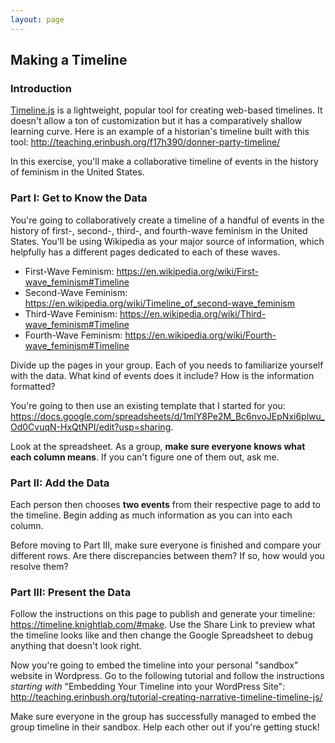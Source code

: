 ```yaml
---
layout: page
--- 
```


## Making a Timeline

### Introduction

[Timeline.js](https://timeline.knightlab.com/) is a lightweight, popular tool for creating web-based timelines. It doesn't allow a ton of customization but it has a comparatively shallow learning curve. Here is an example of a historian's timeline built with this tool: <http://teaching.erinbush.org/f17h390/donner-party-timeline/>

In this exercise, you'll make a collaborative timeline of events in the history of feminism in the United States.

### Part I: Get to Know the Data

You're going to collaboratively create a timeline of a handful of events in the history of first-, second-, third-, and fourth-wave feminism in the United States. You'll be using Wikipedia as your major source of information, which helpfully has a different pages dedicated to each of these waves.

- First-Wave Feminism: <https://en.wikipedia.org/wiki/First-wave_feminism#Timeline>
- Second-Wave Feminism: <https://en.wikipedia.org/wiki/Timeline_of_second-wave_feminism>
- Third-Wave Feminism: <https://en.wikipedia.org/wiki/Third-wave_feminism#Timeline>
- Fourth-Wave Feminism: <https://en.wikipedia.org/wiki/Fourth-wave_feminism#Timeline>

Divide up the pages in your group. Each of you needs to familiarize yourself with the data. What kind of events does it include? How is the information formatted?

You're going to then use an existing template that I started for you: <https://docs.google.com/spreadsheets/d/1mlY8Pe2M_Bc6nvoJEpNxi6plwu_Od0CvuqN-HxQtNPI/edit?usp=sharing>.

Look at the spreadsheet. As a group, **make sure everyone knows what each column means**. If you can't figure one of them out, ask me.

### Part II: Add the Data

Each person then chooses **two events** from their respective page to add to the timeline. Begin adding as much information as you can into each column. 

Before moving to Part III, make sure everyone is finished and compare your different rows. Are there discrepancies between them? If so, how would you resolve them?

### Part III: Present the Data

Follow the instructions on this page to publish and generate your timeline: <https://timeline.knightlab.com/#make>. Use the Share Link to preview what the timeline looks like and then change the Google Spreadsheet to debug anything that doesn't look right. 

Now you're going to embed the timeline into your personal "sandbox" website in Wordpress. Go to the following tutorial and follow the instructions *starting with* "Embedding Your Timeline into your WordPress Site": <http://teaching.erinbush.org/tutorial-creating-narrative-timeline-timeline-js/>

Make sure everyone in the group has successfully managed to embed the group timeline in their sandbox. Help each other out if you're getting stuck!